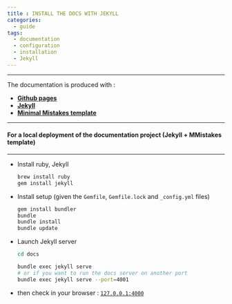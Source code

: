 ```yaml
---
title : INSTALL THE DOCS WITH JEKYLL
categories:
  - guide
tags:
  - documentation
  - configuration
  - installation
  - Jekyll
---
```


--------

The documentation is produced with : 

  - **[Github pages](https://pages.github.com/)**
  - **[Jekyll](https://jekyllrb.com/)**
  - **[Minimal Mistakes template](https://mmistakes.github.io/minimal-mistakes/docs/quick-start-guide/)**

--------

#### For a local deployment of the documentation project (Jekyll + MMistakes template)

--------

- Install ruby, Jekyll
  <br>

  ```bash
  brew install ruby
  gem install jekyll
  ```

- Install setup (given the `Gemfile`, `Gemfile.lock` and `_config.yml` files)
  <br>

  ```bash
  gem install bundler
  bundle
  bundle install
  bundle update
  ```


- Launch Jekyll server 
  <br>

  ```bash
  cd docs

  bundle exec jekyll serve
  # or if you want to run the docs server on another port
  bundle exec jekyll serve --port=4001
  ```

- then check in your browser : [`127.0.0.1:4000`](127.0.0.1:4000) 

